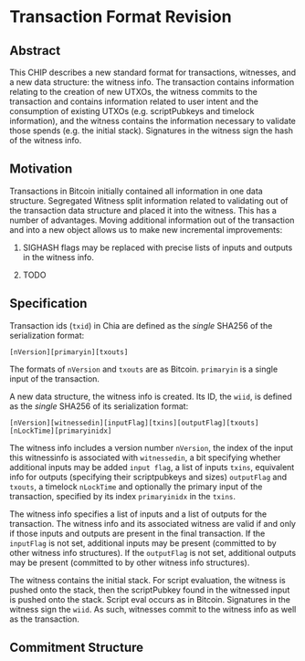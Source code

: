 # Transaction Format Revision

## Abstract

This CHIP describes a new standard format for transactions, witnesses, and a new data structure: the witness info. The transaction contains information relating to the creation of new UTXOs, the witness commits to the transaction and contains information related to user intent and the consumption of existing UTXOs (e.g. scriptPubkeys and timelock information), and the witness contains the information necessary to validate those spends (e.g. the initial stack). Signatures in the witness sign the hash of the witness info.

## Motivation

Transactions in Bitcoin initially contained all information in one data structure. Segregated Witness split information related to validating out of the transaction data structure and placed it into the witness. This has a number of advantages. Moving additional information out of the transaction and into a new object allows us to make new incremental improvements:

1. SIGHASH flags may be replaced with precise lists of inputs and outputs in the witness info.

2. TODO

## Specification

Transaction ids (`txid`) in Chia are defined as the *single* SHA256 of the serialization format:

```
[nVersion][primaryin][txouts]
```

The formats of `nVersion` and `txouts` are as Bitcoin. `primaryin` is a single input of the transaction.

A new data structure, the witness info is created. Its ID, the `wiid`, is defined as the *single* SHA256 of its serialization format:

```
[nVersion][witnessedin][inputFlag][txins][outputFlag][txouts][nLockTime][primaryinidx]
```

The witness info includes a version number `nVersion`, the index of the input this witnessinfo is associated with `witnessedin`, a bit specifying whether additional inputs may be added `input flag`, a list of inputs `txins`, equivalent info for outputs (specifying their scriptpubkeys and sizes) `outputFlag` and `txouts`, a timelock `nLockTime` and optionally the primary input of the transaction, specified by its index `primaryinidx` in the `txins`.

The witness info specifies a list of inputs and a list of outputs for the transaction. The witness info and its associated witness are valid if and only if those inputs and outputs are present in the final transaction. If the `inputFlag` is not set, additional inputs may be present (committed to by other witness info structures). If the `outputFlag` is not set, additional outputs may be present (committed to by other witness info structures).

The witness contains the initial stack. For script evaluation, the witness is pushed onto the stack, then the scriptPubkey found in the witnessed input is pushed onto the stack. Script eval occurs as in Bitcoin. Signatures in the witness sign the `wiid`. As such, witnesses commit to the witness info as well as the transaction.

## Commitment Structure
